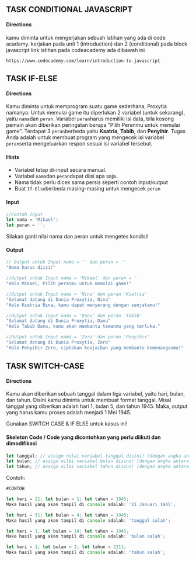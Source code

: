 ## TASK CONDITIONAL JAVASCRIPT

#### Directions

kamu diminta untuk mengerjakan sebuah latihan yang ada di code academy. kerjakan pada unit 1 (introduction) dan 2 (conditional) pada block javascript link latihan pada codeacademy ada dibawah ini

```
https://www.codecademy.com/learn/introduction-to-javascript
```



## TASK IF-ELSE

#### Directions

Kamu diminta untuk memprogram suatu game sederhana, Proxytia namanya. Untuk memulai game itu diperlukan 2 variabel (untuk sekarang), yaitu `nama`dan `peran`. Variabel `peran`harus memiliki isi data, bila kosong pemain akan diberikan peringatan berupa "Pilih Peranmu untuk memulai game". Terdapat 3 `peran`berbeda yaitu **Ksatria**, **Tabib**, dan **Penyihir**. Tugas Anda adalah untuk membuat program yang mengecek isi variabel `peran`serta mengeluarkan respon sesuai isi variabel tersebut.

#### Hints

- Variabel tetap di-input secara manual.
- Variabel `nama`dan `peran`dapat diisi apa saja.
- Nama tidak perlu dicek sama persis seperti contoh input/output
- Buat `If-Else`berbeda masing-masing untuk mengecek `peran`

#### Input

```javascript
//Contoh input
let nama = 'Mikael';
let peran = '';
```

Silakan ganti nilai nama dan peran untuk mengetes kondisi!

#### Output

```javascript
// Output untuk Input nama = '' dan peran = ''
"Nama harus diisi!"

//Output untuk Input nama = 'Mikael' dan peran = ''
"Halo Mikael, Pilih peranmu untuk memulai game!"

//Output untuk Input nama = 'Nina' dan peran 'Ksatria'
"Selamat datang di Dunia Proxytia, Nina"
"Halo Ksatria Nina, kamu dapat menyerang dengan senjatamu!"

//Output untuk Input nama = 'Danu' dan peran 'Tabib'
"Selamat datang di Dunia Proxytia, Danu"
"Halo Tabib Danu, kamu akan membantu temanmu yang terluka."

//Output untuk Input nama = 'Zero' dan peran 'Penyihir'
"Selamat datang di Dunia Proxytia, Zero"
"Halo Penyihir Zero, ciptakan keajaiban yang membantu kemenanganmu!"
```



## TASK SWITCH-CASE

#### Directions

Kamu akan diberikan sebuah tanggal dalam tiga variabel, yaitu hari, bulan, dan tahun. Disini kamu diminta untuk membuat format tanggal. Misal tanggal yang diberikan adalah hari 1, bulan 5, dan tahun 1945. Maka, output yang harus kamu proses adalah menjadi 1 Mei 1945.

Gunakan SWITCH CASE & IF ELSE untuk kasus ini!





#### Skeleton Code / Code yang dicontohkan yang perlu diikuti dan dimodifikasi

```javascript
let tanggal; // assign nilai variabel tanggal disini! (dengan angka antara 1 - 31)
let bulan; // assign nilai variabel bulan disini! (dengan angka antara 1 - 12)
let tahun; // assign nilai variabel tahun disini! (dengan angka antara 1900 - 2200)
```

Contoh:

```javascript
#CONTOH

let hari = 21; let bulan = 1; let tahun = 1945;
Maka hasil yang akan tampil di console adalah: '21 Januari 1945';

let hari = 31; let bulan = 4; let tahun = 1945;
Maka hasil yang akan tampil di console adalah: 'tanggal salah';

let hari = 1; let bulan = 14; let tahun = 1945;
Maka hasil yang akan tampil di console adalah: 'bulan salah';

let hari = 1; let bulan = 2; let tahun = 2211;
Maka hasil yang akan tampil di console adalah: 'tahun salah';
```